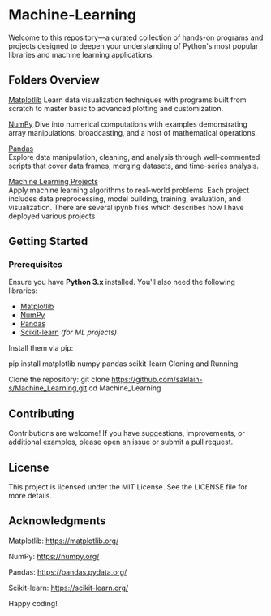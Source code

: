 # Machine-Learning

Welcome to this repository—a curated collection of hands-on programs and projects designed to deepen your understanding of Python's most popular libraries and machine learning applications.


## Folders Overview

[Matplotlib](https://github.com/saklain-s/Machine_Learning/tree/main/Matplotlib) 
  Learn data visualization techniques with programs built from scratch to master basic to advanced plotting and customization.

[NumPy](https://github.com/saklain-s/Machine_Learning/tree/main/NumPy) 
  Dive into numerical computations with examples demonstrating array manipulations, broadcasting, and a host of mathematical operations.

[Pandas](https://github.com/saklain-s/Machine_Learning/tree/main/Pandas)  
  Explore data manipulation, cleaning, and analysis through well-commented scripts that cover data frames, merging datasets, and time-series analysis.

[Machine Learning Projects](https://github.com/saklain-s/Machine_Learning/tree/main/Projects)   
  Apply machine learning algorithms to real-world problems. Each project includes data preprocessing, model building, training, evaluation, and visualization.
  There are several ipynb files which describes how I have deployed various projects

## Getting Started

### Prerequisites

Ensure you have **Python 3.x** installed. You'll also need the following libraries:

- [Matplotlib](https://matplotlib.org/)
- [NumPy](https://numpy.org/)
- [Pandas](https://pandas.pydata.org/)
- [Scikit-learn](https://scikit-learn.org/) *(for ML projects)*

Install them via pip:

pip install matplotlib numpy pandas scikit-learn
Cloning and Running

Clone the repository: git clone https://github.com/saklain-s/Machine_Learning.git
cd Machine_Learning

## Contributing
Contributions are welcome! If you have suggestions, improvements, or additional examples, please open an issue or submit a pull request.

## License
This project is licensed under the MIT License. See the LICENSE file for more details.

## Acknowledgments
Matplotlib: https://matplotlib.org/

NumPy: https://numpy.org/

Pandas: https://pandas.pydata.org/

Scikit-learn: https://scikit-learn.org/

Happy coding!
